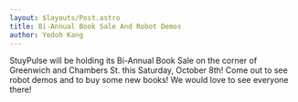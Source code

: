 ```yaml
---
layout: $layouts/Post.astro
title: Bi-Annual Book Sale And Robot Demos
author: Yedoh Kang
---
```

StuyPulse will be holding its Bi-Annual Book Sale on the corner of Greenwich and Chambers St. this Saturday, October 8th! Come out to see robot demos and to buy some new books! We would love to see everyone there!
